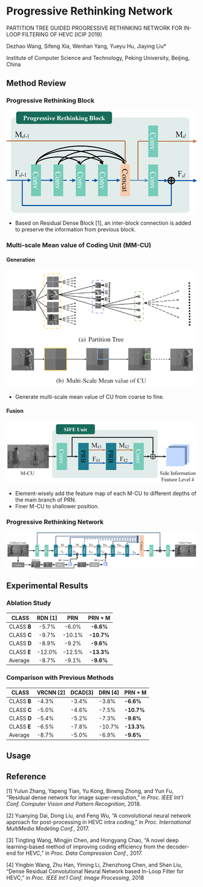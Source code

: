 # Progressive Rethinking Network

PARTITION TREE GUIDED PROGRESSIVE RETHINKING NETWORK FOR IN-LOOP FILTERING OF HEVC [ICIP 2019]

Dezhao Wang, Sifeng Xia, Wenhan Yang, Yueyu Hu, Jiaying Liu\*

Institute of Computer Science and Technology, Peking University, Beijing, China



## Method Review

### Progressive Rethinking Block

![PRB](.\img\PRB.png)

* Based on Residual Dense Block [1], an inter-block connection is added to preserve the information from previous block.

### Multi-scale Mean value of Coding Unit (MM-CU)

#### Generation

![MM-CU](./img/MM-CU.png)

* Generate multi-scale mean value of CU from coarse to fine.

#### Fusion

![SIFE](./img/SIFE.png)

* Element-wisely add the feature map of each M-CU to different depths of the main branch of PRN.
* Finer M-CU to shallower position.

### Progressive Rethinking Network

![PRN_](./img/PRN_.png)



## Experimental Results

### Ablation Study

| CLASS       | RDN [1] |  PRN   |  PRN + M   |
| ----------- | :-----: | :----: | :--------: |
| CLASS **B** |  -5.7%  | -6.0%  | **-6.6%**  |
| CLASS **C** |  -9.7%  | -10.1% | **-10.7%** |
| CLASS **D** |  -8.9%  | -9.2%  | **-9.6%**  |
| CLASS **E** | -12.0%  | -12.5% | **-13.3%** |
| Average     |  -8.7%  | -9.1%  | **-9.6%**  |

### Comparison with Previous Methods 

| CLASS       | VRCNN [2] | DCAD[3] | DRN [4] | PRN + M    |
| ----------- | --------- | ------- | ------- | ---------- |
| CLASS **B** | -4.3%     | -3.4%   | -3.8%   | **-6.6%**  |
| CLASS **C** | -5.0%     | -4.6%   | -7.5%   | **-10.7%** |
| CLASS **D** | -5.4%     | -5.2%   | -7.3%   | **-9.6%**  |
| CLASS **E** | -6.5%     | -7.8%   | -10.7%  | **-13.3%** |
| Average     | -8.7%     | -5.0%   | -6.9%   | **-9.6%**  |



## Usage





## Reference

[1] Yulun Zhang, Yapeng Tian, Yu Kong, Bineng  Zhong, and Yun Fu,  “Residual dense network for image super-resolution,”  in *Proc. IEEE Int’l Conf.* *Computer Vision and Pattern Recognition*, 2018.

[2] Yuanying Dai, Dong Liu, and Feng Wu, “A convolutional  neural  network  approach  for  post-processing  in HEVC intra coding,” in *Proc. International MultiMedia Modeling Conf.*, 2017.

[3] Tingting Wang, Mingjin Chen, and Hongyang Chao, “A novel deep learning-based method of improving coding efficiency from the decoder-end for HEVC,” in *Proc. Data Compression Conf.*, 2017.

[4] Yingbin Wang, Zhu Han, Yiming Li, Zhenzhong Chen, and  Shan  Liu,    “Dense  Residual  Convolutional  Neural  Network  based  In-Loop  Filter  for  HEVC,” in *Proc. IEEE Int’l Conf. Image Processing*, 2018
